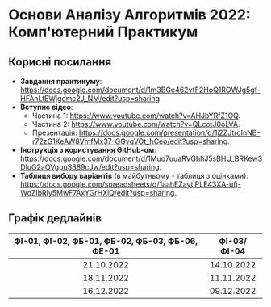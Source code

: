 # Основи Аналізу Алгоритмів 2022: Комп'ютерний Практикум

## Корисні посилання

- **Завдання практикуму**: https://docs.google.com/document/d/1m3BGe462vfF2HoQ1ROWJg5gf-HFAnLtEWjgdmc2J_NM/edit?usp=sharing
- **Вступне відео**:
    - Частина 1: https://www.youtube.com/watch?v=AHJbYRfZ1OQ.
    - Частина 2: https://www.youtube.com/watch?v=QLcotJ0oLVA.
    - Презентація: https://docs.google.com/presentation/d/1j2ZJtroInNB-r72zG1KeAW8VmfMx37-GGyqVOt_hCeo/edit?usp=sharing.
- **Інструкція з користування GitHub-ом**: https://docs.google.com/document/d/1Muo7uuaRVGhhJ5sBHU_BRKew3DluG2aOVgpuS889cJw/edit?usp=sharing.
- **Таблиця вибору варіантів** (в майбутньому - таблиця з оцінками): https://docs.google.com/spreadsheets/d/1aahEZaytiPLE43XA-ufj-WqZlbRIy5MwF7AxYGrHXlQ/edit?usp=sharing.

## Графік дедлайнів

| ФІ-01, ФІ-02, ФБ-01, ФБ-02, ФБ-03, ФБ-06, ФЕ-01 | ФІ-03/ФІ-04 | 
|:-----------------------------------------------:|:-----------:|
|                   21.10.2022                    | 14.10.2022  | 
|                   18.11.2022                    | 11.11.2022  | 
|                   16.12.2022                    | 09.12.2022  | 
